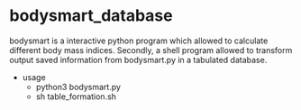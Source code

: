 # bodysmart_database

bodysmart is a interactive python program which allowed to calculate different body mass indices.
Secondly, a shell program allowed to transform output saved information from bodysmart.py in a tabulated database.

- usage
    * python3 bodysmart.py
    * sh table_formation.sh

